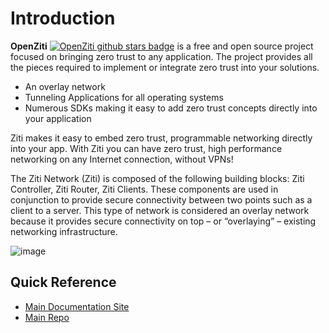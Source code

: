 # Introduction

**OpenZiti** [![OpenZiti github stars badge](https://img.shields.io/github/stars/openziti/ziti?style=flat)](https://github.com/openziti/ziti) is a free and open source project focused on bringing zero trust to any application. The project provides all the pieces required to implement or integrate zero trust into your solutions.

* An overlay network
* Tunneling Applications for all operating systems
* Numerous SDKs making it easy to add zero trust concepts directly into your application

Ziti makes it easy to embed zero trust, programmable networking directly into your app. With Ziti you can have zero trust, high performance networking on any Internet connection, without VPNs!

The Ziti Network (Ziti) is composed of the following building
blocks: Ziti Controller, Ziti Router, Ziti Clients. These
components are used in conjunction to provide secure
connectivity between two points such as a client to a server. This
type of network is considered an overlay network because it
provides secure connectivity on top – or “overlaying” – existing
networking infrastructure.

![image](https://openziti.github.io/images/ziti-overview.svg)

## Quick Reference
* [Main Documentation Site](https://openziti.github.io/ziti/overview.html)
* [Main Repo](https://github.com/openziti/ziti/)

